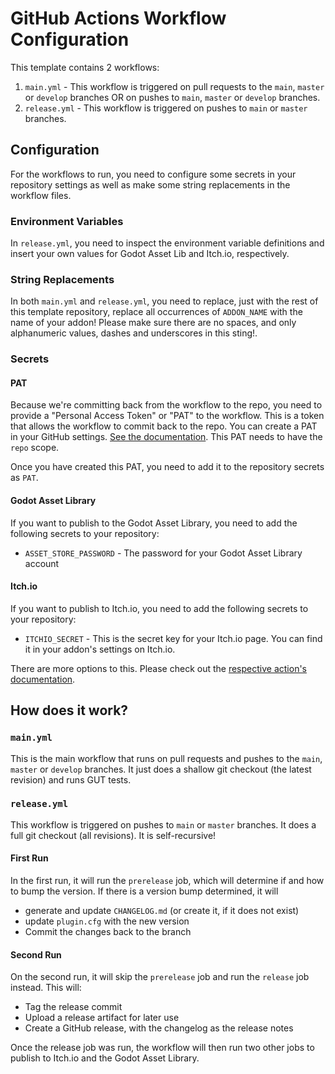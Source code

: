 ﻿# GitHub Actions Workflow Configuration

This template contains 2 workflows:
1. `main.yml` - This workflow is triggered on pull requests to the `main`, `master` or `develop` branches OR on pushes to `main`, `master` or `develop` branches.
2. `release.yml` - This workflow is triggered on pushes to `main` or `master` branches.

## Configuration
For the workflows to run, you need to configure some secrets in your repository settings as well as make some string replacements in the workflow files.

### Environment Variables
In `release.yml`, you need to inspect the environment variable definitions and insert your own values for Godot Asset Lib and Itch.io, respectively.

### String Replacements
In both `main.yml` and `release.yml`, you need to replace, just with the rest of this template repository, replace all occurrences of `ADDON_NAME` with the name of your addon! Please make sure there are no spaces, and only alphanumeric values, dashes and underscores in this sting!.

### Secrets
#### PAT
Because we're committing back from the workflow to the repo, you need to provide a "Personal Access Token" or "PAT" to the workflow. This is a token that allows the workflow to commit back to the repo. You can create a PAT in your GitHub settings. [See the documentation](https://docs.github.com/en/authentication/keeping-your-account-and-data-secure/creating-a-personal-access-token).
This PAT needs to have the `repo` scope.

Once you have created this PAT, you need to add it to the repository secrets as `PAT`.

#### Godot Asset Library
If you want to publish to the Godot Asset Library, you need to add the following secrets to your repository:

* `ASSET_STORE_PASSWORD` - The password for your Godot Asset Library account

#### Itch.io
If you want to publish to Itch.io, you need to add the following secrets to your repository:

* `ITCHIO_SECRET` - This is the secret key for your Itch.io page. You can find it in your addon's settings on Itch.io.

There are more options to this. Please check out the [respective action's documentation](https://github.com/KikimoraGames/itch-publish).



## How does it work?
### `main.yml`
This is the main workflow that runs on pull requests and pushes to the `main`, `master` or `develop` branches. It just does a shallow git checkout (the latest revision) and runs GUT tests.


### `release.yml`
This workflow is triggered on pushes to `main` or `master` branches. It does a full git checkout (all revisions).
It is self-recursive!

#### First Run
In the first run, it will run the `prerelease` job, which will determine if and how to bump the version.
If there is a version bump determined, it will
* generate and update `CHANGELOG.md` (or create it, if it does not exist)
* update `plugin.cfg` with the new version
* Commit the changes back to the branch

#### Second Run
On the second run, it will skip the `prerelease` job and run the `release` job instead.
This will:

* Tag the release commit
* Upload a release artifact for later use
* Create a GitHub release, with the changelog as the release notes

Once the release job was run, the workflow will then run two other jobs to publish to Itch.io and the Godot Asset Library.
